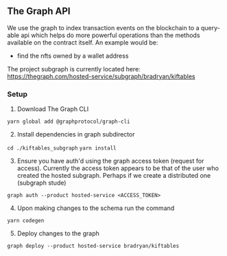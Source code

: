 ## The Graph API

We use the graph to index transaction events on the blockchain to a query-able api which helps do more powerful operations than the methods available on the contract itself. An example would be:

- find the nfts owned by a wallet address

The project subgraph is currently located here:
https://thegraph.com/hosted-service/subgraph/bradryan/kiftables

### Setup

1. Download The Graph CLI

`yarn global add @graphprotocol/graph-cli`

2. Install dependencies in graph subdirector

`cd ./kiftables_subgraph`
`yarn install`

3. Ensure you have auth'd using the graph access token (request for access). Currently the access token appears to be that of the user who created the hosted subgraph. Perhaps if we create a distributed one (subgraph stude)

`graph auth --product hosted-service <ACCESS_TOKEN>`

4. Upon making changes to the schema run the command

`yarn codegen`

5. Deploy changes to the graph

`graph deploy --product hosted-service bradryan/kiftables`

